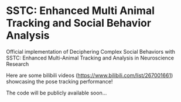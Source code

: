 # SSTC: Enhanced Multi Animal Tracking and Social Behavior Analysis
Official implementation of Deciphering Complex Social Behaviors with SSTC: Enhanced Multi-Animal Tracking and Analysis in Neuroscience Research

Here are some bilibili videos (https://www.bilibili.com/list/267001661) showcasing the pose tracking performance!

The code will be publicly available soon...
